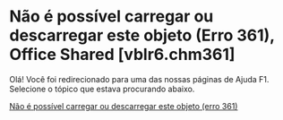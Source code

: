 
# Não é possível carregar ou descarregar este objeto (Erro 361), Office Shared [vblr6.chm361]

Olá! Você foi redirecionado para uma das nossas páginas de Ajuda F1. Selecione o tópico que estava procurando abaixo.

[Não é possível carregar ou descarregar este objeto (erro 361)](http://msdn.microsoft.com/library/78438f88-b013-a3d1-9a57-f3a1781691f5%28Office.15%29.aspx)
